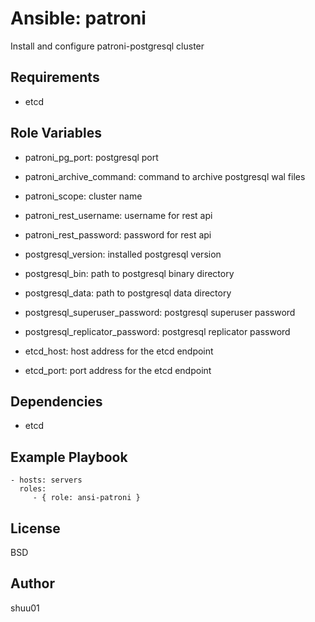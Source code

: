 Ansible: patroni
=========

Install and configure patroni-postgresql cluster

Requirements
------------

- etcd

Role Variables
--------------

- patroni_pg_port: postgresql port
- patroni_archive_command: command to archive postgresql wal files
- patroni_scope: cluster name
- patroni_rest_username: username for rest api
- patroni_rest_password: password for rest api

- postgresql_version: installed postgresql version
- postgresql_bin: path to postgresql binary directory
- postgresql_data: path to postgresql data directory
- postgresql_superuser_password: postgresql superuser password
- postgresql_replicator_password: postgresql replicator password

- etcd_host: host address for the etcd endpoint
- etcd_port: port address for the etcd endpoint

Dependencies
------------

- etcd

Example Playbook
----------------

    - hosts: servers
      roles:
         - { role: ansi-patroni }

License
-------

BSD

Author
------------------

shuu01
